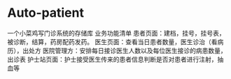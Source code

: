 # Auto-patient
一个小菜鸡写门诊系统的存储库
业务功能清单
患者页面：建档，挂号，挂号表，被诊断，结算，药房配药发药。
医生页面：查看当日患者数量，医生诊治（看病历），出处方
医院管理方：安排每日接诊医生人数以及每位医生接诊的病患数量，出诊表
护士站页面：护士接受医生传来的患者信息判断是否对患者进行注射，抽血等
